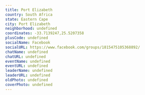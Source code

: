 ```yaml
---
title: Port Elizabeth
country: South Africa
state: Eastern Cape
city: Port Elizabeth
neighborhood: undefined
coordinates: -33.7139247,25.5207358
plusCode: undefined
socialName: Facebook
socialURL: https://www.facebook.com/groups/1815475105368892/
chatName: undefined
chatURL: undefined
eventName: undefined
eventURL: undefined
leaderName: undefined
leaderURL: undefined
oldPhoto: undefined
coverPhoto: undefined
---
```

